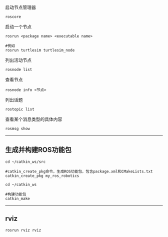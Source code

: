 启动节点管理器
```
roscore
```

启动一个节点
```
rosrun <package name> <executable name>

#例如
rosrun turtlesim turtlesim_node
```

列出活动节点
```
rosnode list
```

查看节点
```
rosnode info <节点>
```

列出话题
```
rostopic list
```

查看某个消息类型的具体内容
```
rosmsg show
```

---


## 生成并构建ROS功能包

```
cd ~/catkin_ws/src

#catkin_create_pkg命令，生成ROS功能包，包含package.xml和CMakeLists.txt
catkin_create_pkg my_ros_robotics

cd ~/catkin_ws

#构建功能包
catkin_make

```

---

## rviz

```
rosrun rviz rviz
```